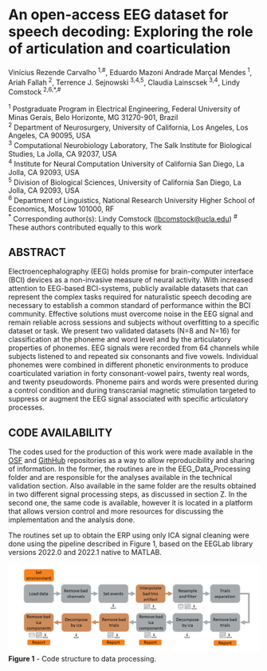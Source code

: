 # An open-access EEG dataset for speech decoding: Exploring the role of articulation and coarticulation


Vinícius Rezende Carvalho<sup> 1,#</sup>, Eduardo Mazoni Andrade Marçal Mendes<sup> 1</sup>, Ariah Fallah<sup> 2</sup>, Terrence J. Sejnowski<sup> 3,4,5</sup>, Claudia Lainscsek<sup> 3,4</sup>, Lindy Comstock<sup> 2,6,*,#</sup><br>

<sup>1</sup> Postgraduate Program in Electrical Engineering, Federal University of Minas Gerais, Belo Horizonte, MG 31270-901, Brazil<br>
<sup>2</sup> Department of Neurosurgery, University of California, Los Angeles, Los Angeles, CA 90095, USA<br>
<sup>3</sup> Computational Neurobiology Laboratory, The Salk Institute for Biological Studies, La Jolla, CA 92037, USA<br>
<sup>4</sup> Institute for Neural Computation University of California San Diego, La Jolla, CA 92093, USA<br>
<sup>5</sup> Division of Biological Sciences, University of California San Diego, La Jolla, CA 92093, USA<br>
<sup>6</sup> Department of Linguistics, National Research University Higher School of Economics, Moscow 101000, RF<br>
<sup>*</sup> Corresponding author(s): Lindy Comstock (lbcomstock@ucla.edu)
<sup>#</sup> These authors contributed equally to this work


## ABSTRACT

Electroencephalography (EEG) holds promise for brain-computer interface (BCI) devices as a non-invasive measure of neural activity. With increased attention to EEG-based BCI-systems, publicly available datasets that can represent the complex tasks required for naturalistic speech decoding are necessary to establish a common standard of performance within the BCI community. Effective solutions must overcome noise in the EEG signal and remain reliable across sessions and subjects without overfitting to a specific dataset or task. We present two validated datasets (N=8 and N=16) for classification at the phoneme and word level and by the articulatory properties of phonemes. EEG signals were recorded from 64 channels while subjects listened to and repeated six consonants and five vowels. Individual phonemes were combined in different phonetic environments to produce coarticulated variation in forty consonant-vowel pairs, twenty real words, and twenty pseudowords. Phoneme pairs and words were presented during a control condition and during transcranial magnetic stimulation targeted to suppress or augment the EEG signal associated with specific articulatory processes.

## CODE AVAILABILITY

The codes used for the production of this work were made available in the [OSF](https://osf.io/e82p9/) and [GithHub](https://github.com/mcjpedro/speech_decoding) repositories as a way to allow reproducibility and sharing of information. In the former, the routines are in the EEG_Data_Processing folder and are responsible for the analyses available in the technical validation section. Also available in the same folder are the results obtained in two different signal processing steps, as discussed in section Z. In the second one, the same code is available, however it is located in a platform that allows version control and more resources for discussing the implementation and the analysis done. 

The routines set up to obtain the ERP using only ICA signal cleaning were done using the pipeline described in Figure 1, based on the EEGLab library versions 2022.0 and 2022.1 native to MATLAB.

![alt text](https://github.com/mcjpedro/speech_decoding/blob/main/code_structure.png?raw=true)
**Figure 1** - Code structure to data processing.
